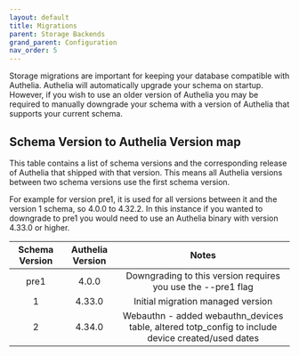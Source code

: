 ```yaml
---
layout: default
title: Migrations
parent: Storage Backends
grand_parent: Configuration
nav_order: 5
---
```


Storage migrations are important for keeping your database compatible with Authelia. Authelia will automatically upgrade
your schema on startup. However, if you wish to use an older version of Authelia you may be required to manually
downgrade your schema with a version of Authelia that supports your current schema.

## Schema Version to Authelia Version map

This table contains a list of schema versions and the corresponding release of Authelia that shipped with that version.
This means all Authelia versions between two schema versions use the first schema version. 

For example for version pre1, it is used for all versions between it and the version 1 schema, so 4.0.0 to 4.32.2. In 
this instance if you wanted to downgrade to pre1 you would need to use an Authelia binary with version 4.33.0 or higher.

| Schema Version | Authelia Version |                                               Notes                                               |
|:--------------:|:----------------:|:-------------------------------------------------------------------------------------------------:|
|      pre1      |      4.0.0       |                   Downgrading to this version requires you use the --pre1 flag                    |
|       1        |      4.33.0      |                                 Initial migration managed version                                 |
|       2        |      4.34.0      | Webauthn - added webauthn_devices table, altered totp_config to include device created/used dates |
